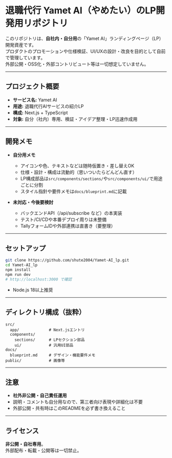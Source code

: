 # 退職代行 Yamet AI（やめたい）のLP開発用リポジトリ

このリポジトリは、**自社内・自分用**の「Yamet AI」ランディングページ（LP）開発資産です。  
プロダクトのプロモーションや仕様検証、UI/UXの設計・改良を目的として自前で管理しています。  
外部公開・OSS化・外部コントリビュート等は一切想定していません。

---

## プロジェクト概要

- **サービス名:** Yamet AI
- **用途:** 退職代行AIサービスの紹介LP
- **構成:** Next.js + TypeScript  
- **対象:** 自分（社内）専用、検証・アイデア整理・LP迅速作成用

---

## 開発メモ

- **自分用メモ**
  - アイコンや色、テキストなどは随時仮置き・差し替えOK
  - 仕様・設計・構成は流動的（思いついたらどんどん直す）
  - LP構成部品は`src/components/sections/`や`src/components/ui/`で用途ごとに分割
  - スタイル指針や要件メモは`docs/blueprint.md`に記載

- **未対応・今後要検討**
  - バックエンドAPI（/api/subscribe など）の本実装
  - テスト/CI/CDや本番デプロイ周りは未整備
  - TallyフォームIDや外部連携は直書き（要整理）

---

## セットアップ

```bash
git clone https://github.com/shute2004/Yamet-AI_lp.git
cd Yamet-AI_lp
npm install
npm run dev
# http://localhost:3000 で確認
```

- Node.js 18以上推奨

---

## ディレクトリ構成（抜粋）

```
src/
  app/             # Next.jsエントリ
  components/
    sections/      # LPセクション部品
    ui/            # 汎用UI部品
docs/
  blueprint.md     # デザイン・機能要件メモ
public/            # 画像等
```

---

## 注意

- **社外非公開・自己責任運用**
- 説明・コメントも自分用なので、第三者向け表現や詳細化は不要
- 外部公開・共有時はこのREADMEを必ず書き換えること

---

## ライセンス

**非公開・自社専用**。  
外部配布・転載・公開等は一切禁止。